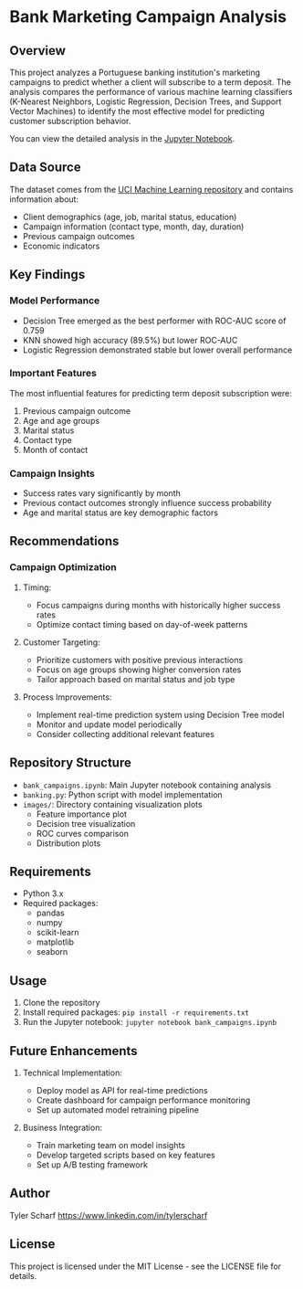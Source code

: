 # Bank Marketing Campaign Analysis

## Overview
This project analyzes a Portuguese banking institution's marketing campaigns to predict whether a client will subscribe to a term deposit. The analysis compares the performance of various machine learning classifiers (K-Nearest Neighbors, Logistic Regression, Decision Trees, and Support Vector Machines) to identify the most effective model for predicting customer subscription behavior.

You can view the detailed analysis in the [Jupyter Notebook](bank_campaigns.ipynb).

## Data Source
The dataset comes from the [UCI Machine Learning repository](https://archive.ics.uci.edu/ml/datasets/bank+marketing) and contains information about:
- Client demographics (age, job, marital status, education)
- Campaign information (contact type, month, day, duration)
- Previous campaign outcomes
- Economic indicators

## Key Findings

### Model Performance
- Decision Tree emerged as the best performer with ROC-AUC score of 0.759
- KNN showed high accuracy (89.5%) but lower ROC-AUC
- Logistic Regression demonstrated stable but lower overall performance

### Important Features
The most influential features for predicting term deposit subscription were:
1. Previous campaign outcome
2. Age and age groups
3. Marital status
4. Contact type
5. Month of contact

### Campaign Insights
- Success rates vary significantly by month
- Previous contact outcomes strongly influence success probability
- Age and marital status are key demographic factors

## Recommendations

### Campaign Optimization
1. Timing:
   - Focus campaigns during months with historically higher success rates
   - Optimize contact timing based on day-of-week patterns

2. Customer Targeting:
   - Prioritize customers with positive previous interactions
   - Focus on age groups showing higher conversion rates
   - Tailor approach based on marital status and job type

3. Process Improvements:
   - Implement real-time prediction system using Decision Tree model
   - Monitor and update model periodically
   - Consider collecting additional relevant features

## Repository Structure
- `bank_campaigns.ipynb`: Main Jupyter notebook containing analysis
- `banking.py`: Python script with model implementation
- `images/`: Directory containing visualization plots
  - Feature importance plot
  - Decision tree visualization
  - ROC curves comparison
  - Distribution plots

## Requirements
- Python 3.x
- Required packages:
  - pandas
  - numpy
  - scikit-learn
  - matplotlib
  - seaborn

## Usage
1. Clone the repository
2. Install required packages: `pip install -r requirements.txt`
3. Run the Jupyter notebook: `jupyter notebook bank_campaigns.ipynb`

## Future Enhancements
1. Technical Implementation:
   - Deploy model as API for real-time predictions
   - Create dashboard for campaign performance monitoring
   - Set up automated model retraining pipeline

2. Business Integration:
   - Train marketing team on model insights
   - Develop targeted scripts based on key features
   - Set up A/B testing framework

## Author
Tyler Scharf https://www.linkedin.com/in/tylerscharf

## License
This project is licensed under the MIT License - see the LICENSE file for details.
